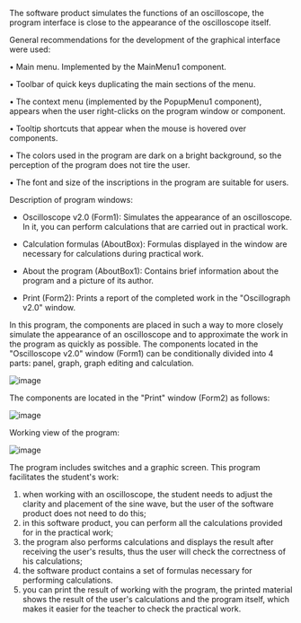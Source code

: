 The software product simulates the functions of an oscilloscope, the program interface is close to the appearance of the oscilloscope itself.

General recommendations for the development of the graphical interface were used:

• Main menu. Implemented by the MainMenu1 component.

• Toolbar of quick keys duplicating the main sections of the menu.

• The context menu (implemented by the PopupMenu1 component), appears when the user right-clicks on the program window or component.

• Tooltip shortcuts that appear when the mouse is hovered over components.

• The colors used in the program are dark on a bright background, so the perception of the program does not tire the user.

• The font and size of the inscriptions in the program are suitable for users.


Description of program windows:
- Oscilloscope v2.0 (Form1): Simulates the appearance of an oscilloscope. In it, you can perform calculations that are carried out in practical work.
  
- Calculation formulas (AboutBox): Formulas displayed in the window are necessary for calculations during practical work.
  
- About the program (AboutBox1): Contains brief information about the program and a picture of its author.
  
- Print (Form2): Prints a report of the completed work in the "Oscillograph v2.0" window.

In this program, the components are placed in such a way to more closely simulate the appearance of an oscilloscope and to approximate the work in the program as quickly as possible.
The components located in the "Oscilloscope v2.0" window (Form1) can be conditionally divided into 4 parts: panel, graph, graph editing and calculation.

![image](https://github.com/user-attachments/assets/34caa08d-ae00-434a-a46f-5bb2070218e4)

The components are located in the "Print" window (Form2) as follows:

![image](https://github.com/user-attachments/assets/fd4e4b3f-3fcb-4af3-81a3-8e56fe6de3c0)

Working view of the program:

![image](https://github.com/user-attachments/assets/95960481-0f16-4d3f-8eb1-47cce40f0dcd)


The program includes switches and a graphic screen. This program facilitates the student's work:
1) when working with an oscilloscope, the student needs to adjust the clarity and placement of the sine wave, but the user of the software product does not need to do this;
2) in this software product, you can perform all the calculations provided for in the practical work;
3) the program also performs calculations and displays the result after receiving the user's results, thus the user will check the correctness of his calculations;
4) the software product contains a set of formulas necessary for performing calculations.
5) you can print the result of working with the program, the printed material shows the result of the user's calculations and the program itself, which makes it easier for the teacher to check the practical work.
